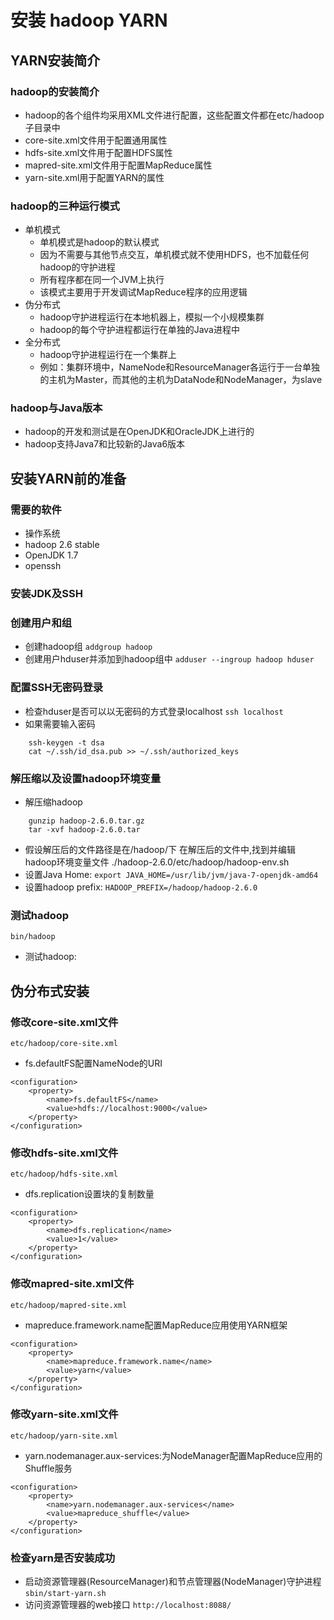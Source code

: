 # 安装 hadoop YARN
## YARN安装简介
### hadoop的安装简介
- hadoop的各个组件均采用XML文件进行配置，这些配置文件都在etc/hadoop子目录中
- core-site.xml文件用于配置通用属性
- hdfs-site.xml文件用于配置HDFS属性
- mapred-site.xml文件用于配置MapReduce属性
- yarn-site.xml用于配置YARN的属性

### hadoop的三种运行模式
- 单机模式
    + 单机模式是hadoop的默认模式
    + 因为不需要与其他节点交互，单机模式就不使用HDFS，也不加载任何hadoop的守护进程
    + 所有程序都在同一个JVM上执行
    + 该模式主要用于开发调试MapReduce程序的应用逻辑
- 伪分布式
    + hadoop守护进程运行在本地机器上，模拟一个小规模集群
    + hadoop的每个守护进程都运行在单独的Java进程中
- 全分布式
    + hadoop守护进程运行在一个集群上
    + 例如：集群环境中，NameNode和ResourceManager各运行于一台单独的主机为Master，而其他的主机为DataNode和NodeManager，为slave

### hadoop与Java版本
- hadoop的开发和测试是在OpenJDK和OracleJDK上进行的
- hadoop支持Java7和比较新的Java6版本

## 安装YARN前的准备
### 需要的软件
- 操作系统
- hadoop 2.6 stable
- OpenJDK 1.7
- openssh
### 安装JDK及SSH
### 创建用户和组
- 创建hadoop组 `addgroup hadoop`
- 创建用户hduser并添加到hadoop组中 `adduser --ingroup hadoop hduser`
### 配置SSH无密码登录
- 检查hduser是否可以以无密码的方式登录localhost `ssh localhost`
- 如果需要输入密码
```
    ssh-keygen -t dsa
    cat ~/.ssh/id_dsa.pub >> ~/.ssh/authorized_keys
```

### 解压缩以及设置hadoop环境变量
- 解压缩hadoop
```
    gunzip hadoop-2.6.0.tar.gz
    tar -xvf hadoop-2.6.0.tar
```
- 假设解压后的文件路径是在/hadoop/下 在解压后的文件中,找到并编辑hadoop环境变量文件 ./hadoop-2.6.0/etc/hadoop/hadoop-env.sh
- 设置Java Home: `export JAVA_HOME=/usr/lib/jvm/java-7-openjdk-amd64`
- 设置hadoop prefix: `HADOOP_PREFIX=/hadoop/hadoop-2.6.0`

### 测试hadoop
`bin/hadoop`
- 测试hadoop:
## 伪分布式安装 
### 修改core-site.xml文件
`etc/hadoop/core-site.xml`

- fs.defaultFS配置NameNode的URI
```
<configuration>
    <property>
        <name>fs.defaultFS</name>
        <value>hdfs://localhost:9000</value>
    </property>
</configuration>
```

### 修改hdfs-site.xml文件
`etc/hadoop/hdfs-site.xml`

- dfs.replication设置块的复制数量
```
<configuration>
    <property>
        <name>dfs.replication</name>
        <value>1</value>
    </property>
</configuration>
```

### 修改mapred-site.xml文件
`etc/hadoop/mapred-site.xml`

- mapreduce.framework.name配置MapReduce应用使用YARN框架
```
<configuration>
    <property>
        <name>mapreduce.framework.name</name>
        <value>yarn</value>
    </property>
</configuration>
```

### 修改yarn-site.xml文件
`etc/hadoop/yarn-site.xml`

- yarn.nodemanager.aux-services:为NodeManager配置MapReduce应用的Shuffle服务
```
<configuration>
    <property>
        <name>yarn.nodemanager.aux-services</name>
        <value>mapreduce_shuffle</value>
    </property>
</configuration>
```

### 检查yarn是否安装成功
- 启动资源管理器(ResourceManager)和节点管理器(NodeManager)守护进程
`sbin/start-yarn.sh`
- 访问资源管理器的web接口
`http://localhost:8088/`
